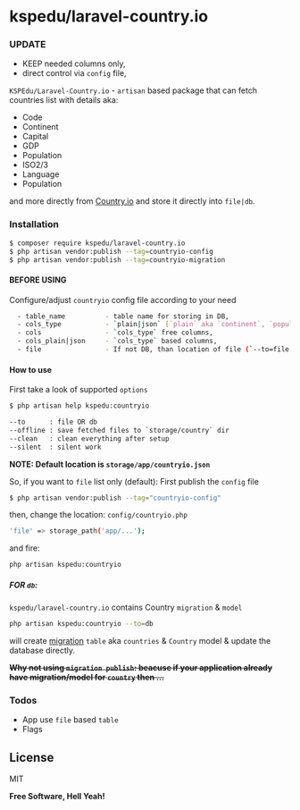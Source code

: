 # kspedu/laravel-country.io

### UPDATE
  
  - KEEP needed columns only,
  - direct control via `config` file,


`KSPEdu/Laravel-Country.io` - `artisan` based package that can fetch countries list with details aka:

  - Code
  - Continent
  - Capital
  - GDP
  - Population
  - ISO2/3
  - Language
  - Population
  
and more directly from [Country.io](http://country.io) and store it directly into `file|db`.

### Installation

```sh
$ composer require kspedu/laravel-country.io
$ php artisan vendor:publish --tag=countryio-config
$ php artisan vendor:publish --tag=countryio-migration
```

#### BEFORE USING
Configure/adjust `countryio` config file according to your need

```sh
  - table_name          - table name for storing in DB,
  - cols_type           - `plain|json` [`plain` aka `continent`, `population_total` AND `json` aka `geography.continent`, `population.total`],
  - cols                - `cols_type` free columns,
  - cols_plain|json     - `cols_type` based columns,
  - file                - If not DB, than location of file (`--to=file|db` option of `kspedu:countryio` artisan command)
```

#### How to use
First take a look of supported `options`
```sh
$ php artisan help kspedu:countryio
```
````sh
--to      : file OR db
--offline : save fetched files to `storage/country` dir
--clean   : clean everything after setup
--silent  : silent work 
````

**NOTE: Default location is `storage/app/countryio.json`**

So, if you want to `file` list only (default):
First publish the `config` file
```sh
$ php artisan vendor:publish --tag="countryio-config"
```
then, change the location: `config/countryio.php`
```sh
'file' => storage_path('app/...');
```
and fire:
```sh
php artisan kspedu:countryio
```

##### FOR `db`:
`kspedu/laravel-country.io` contains Country `migration` & `model`
```sh
php artisan kspedu:countryio --to=db
```
will create [migration](https://github.com/AnandPilania/laravel-country.io/blob/master/stubs/countries_table.stub) `table` aka `countries` & `Country` model & update the database directly.

~~**Why not using `migration publish`: beacuse if your application already have migration/model for `country` then ...**~~


### Todos

 - App use `file` based `table`
 - Flags

License
----

MIT


**Free Software, Hell Yeah!**